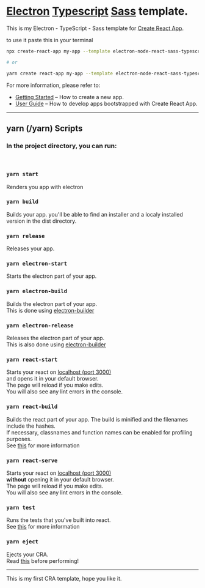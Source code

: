 # [Electron](https://www.electronjs.org) [Typescript](https://www.typescriptlang.org) [Sass](https://sass-lang.com) template.

This is my Electron - TypeScript - Sass template for [Create React App](https://github.com/facebook/create-react-app).

to use it paste this in your terminal

```sh
npx create-react-app my-app --template electron-node-react-sass-typescript

# or

yarn create react-app my-app --template electron-node-react-sass-typescript
```

For more information, please refer to:

- [Getting Started](https://create-react-app.dev/docs/getting-started) – How to create a new app.
- [User Guide](https://create-react-app.dev) – How to develop apps bootstrapped with Create React App.
<hr/>

## yarn (/yarn) Scripts

### In the project directory, you can run:

<br/>

### `yarn start`

Renders you app with electron

### `yarn build`

Builds your app. you'll be able to find an installer and a
localy installed version in the dist directory.

### `yarn release`

Releases your app.

### `yarn electron-start`

Starts the electron part of your app.

### `yarn electron-build`

Builds the electron part of your app.  
This is done using [electron-builder](https://www.npmjs.com/package/electron-builder)

### `yarn electron-release`

Releases the electron part of your app.  
This is also done using [electron-builder](https://www.npmjs.com/package/electron-builder)

### `yarn react-start`

Starts your react on [localhost (port 3000)](https://localhost:3000)  
and opens it in your default browser.  
The page will reload if you make edits.  
You will also see any lint errors in the console.

### `yarn react-build`

Builds the react part of your app.
The build is minified and the filenames include the hashes.  
If necessary, classnames and function names can be enabled for profiling purposes.  
See [this](https://create-react-app.dev/docs/production-build/) for more information

### `yarn react-serve`

Starts your react on [localhost (port 3000)](https://localhost:3000)  
**without** opening it in your default browser.  
The page will reload if you make edits.  
You will also see any lint errors in the console.

### `yarn test`

Runs the tests that you've built into react.  
See [this](https://create-react-app.dev/docs/running-tests/) for more information

### `yarn eject`

Ejects your CRA.  
Read [this](https://create-react-app.dev/docs/available-scripts/#npm-run-eject) before performing!

<hr/>
This is my first CRA template, hope you like it.
